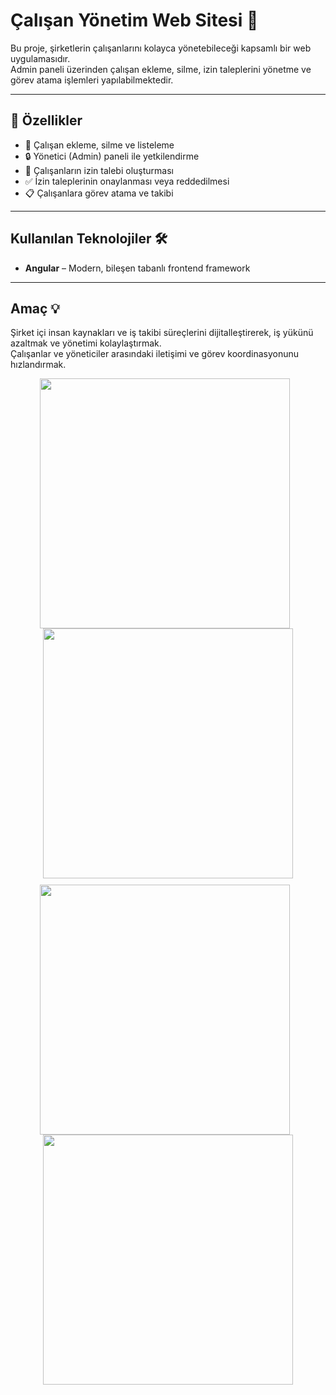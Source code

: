 # Çalışan Yönetim Web Sitesi 🏢

Bu proje, şirketlerin çalışanlarını kolayca yönetebileceği kapsamlı bir web uygulamasıdır.  
Admin paneli üzerinden çalışan ekleme, silme, izin taleplerini yönetme ve görev atama işlemleri yapılabilmektedir.

---

## 🚀 Özellikler

- 👥 Çalışan ekleme, silme ve listeleme  
- 🔒 Yönetici (Admin) paneli ile yetkilendirme  
- 📝 Çalışanların izin talebi oluşturması  
- ✅ İzin taleplerinin onaylanması veya reddedilmesi  
- 📋 Çalışanlara görev atama ve takibi  
---

## Kullanılan Teknolojiler 🛠️

- **Angular** – Modern, bileşen tabanlı frontend framework  

---

## Amaç 💡

Şirket içi insan kaynakları ve iş takibi süreçlerini dijitalleştirerek, iş yükünü azaltmak ve yönetimi kolaylaştırmak.  
Çalışanlar ve yöneticiler arasındaki iletişimi ve görev koordinasyonunu hızlandırmak.



<div align="center">
  <img src="https://github.com/user-attachments/assets/155509cb-0f86-4e3f-a119-ea78821359c0" width="400" style="margin-right:10px;" />
  <img src="https://github.com/user-attachments/assets/884151c2-56b7-44ad-bb81-a3d9ca488cfa" width="400" />
</div>

<div align="center" style="margin-top:10px;">
  <img src="https://github.com/user-attachments/assets/28cb72b3-b692-41d2-bc26-82c59dd5f282" width="400" style="margin-right:10px;" />
  <img src="https://github.com/user-attachments/assets/57fb9d00-6c97-43aa-9865-8d31666d6c4e" width="400" />
</div>

